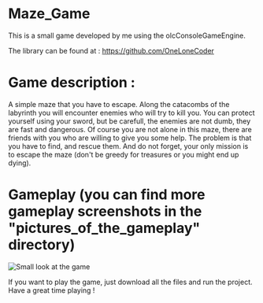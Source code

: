 # Maze_Game

This is a small game developed by me using the olcConsoleGameEngine.

The library can be found at : https://github.com/OneLoneCoder

# Game description : 
A simple maze that you have to escape. Along the catacombs of the labyrinth you will encounter enemies who will try to kill you. You can protect yourself using your sword, but be carefull, the enemies are not dumb, they are fast and dangerous. Of course you are not alone in this maze, there are friends with you who are willing to give you some help. The problem is that you have to find, and rescue them. And do not forget, your only mission is to escape the maze (don't be greedy for treasures or you might end up dying).

# Gameplay (you can find more gameplay screenshots in the "pictures_of_the_gameplay" directory)
![Small look at the game](https://github.com/DinuGeorge0019/Maze_Game/tree/main/pictures_of_the_gameplay/p6.png?raw=true)

If you want to play the game, just download all the files and run the project.
Have a great time playing !
